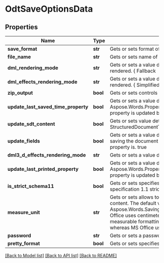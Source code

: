 # OdtSaveOptionsData

## Properties
Name | Type | Description | Notes
------------ | ------------- | ------------- | -------------
**save_format** | **str** | Gets or sets format of save. | [optional] 
**file_name** | **str** | Gets or sets name of destination file. | [optional] 
**dml_rendering_mode** | **str** | Gets or sets a value determining how DrawingML shapes are rendered. { Fallback | DrawingML }. | [optional] 
**dml_effects_rendering_mode** | **str** | Gets or sets a value determining how DrawingML effects are rendered. { Simplified | None | Fine }. | [optional] 
**zip_output** | **bool** | Gets or sets controls zip output or not. Default value is false. | [optional] 
**update_last_saved_time_property** | **bool** | Gets or sets a value determining whether the Aspose.Words.Properties.BuiltInDocumentProperties.LastSavedTime property is updated before saving. | [optional] 
**update_sdt_content** | **bool** | Gets or sets value determining whether content of StructuredDocumentTag is updated before saving. | [optional] 
**update_fields** | **bool** | Gets or sets a value determining if fields should be updated before saving the document to a fixed page format. Default value for this property is. true | [optional] 
**dml3_d_effects_rendering_mode** | **str** | Gets or sets a value determining how 3D effects are rendered. | [optional] 
**update_last_printed_property** | **bool** | Gets or sets a value determining whether the Aspose.Words.Properties.BuiltInDocumentProperties.LastPrinted property is updated before saving. | [optional] 
**is_strict_schema11** | **bool** | Gets or sets specifies whether export should correspond to ODT specification 1.1 strictly. | [optional] 
**measure_unit** | **str** | Gets or sets allows to specify units of measure to apply to document content. The default value is Aspose.Words.Saving.OdtSaveMeasureUnit.Centimeters.  Open Office uses centimeters when specifying lengths, widths and other measurable formatting and content properties in documents whereas MS Office uses inches. | [optional] 
**password** | **str** | Gets or sets a password to encrypt document. | [optional] 
**pretty_format** | **bool** | Gets or sets specifies whether or not use pretty formats output. | [optional] 

[[Back to Model list]](../README.md#documentation-for-models) [[Back to API list]](../README.md#documentation-for-api-endpoints) [[Back to README]](../README.md)

